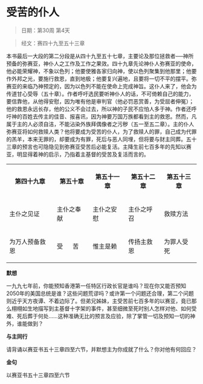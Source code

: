 # 受苦的仆人 

> 日期：第30周 第4天

> 经文：赛四十九至五十三章

本书最后一大段的第二分段是从四十九至五十七章，主要论及那位拯救者──神所预备的弥赛亚，神仆人之工作及工作之果效。四十九章先论神仆人弥赛亚的使命，他必能荣耀神，不象以色列；他要使雅各家归向神，使以色列聚集到他那里；他要作外邦之光，要施行救恩，直到地极；他要复兴遍地，且要将一切不平的摆平。弥赛亚的来临乃神预定的，因为以色列不能在使命上完成神旨。这仆人来了，他会为传道甘心受辱（五十章）。作者呼吁选民要听神仆人的话，不可倚赖自己的能力，要信靠他，从他得安慰，因为唯有他是审判官（他必罚恶赏善，为受屈者伸冤）；他的救恩永远长存，他的公义不会过去，所以神的子民不应怕人多于神。作者还呼吁神的百姓去传主的佳音、报喜讯，因为神要万国万族都看到主的救恩。然而，凡属于主的人必须自洁，不能沾染外族拜偶像者之污秽（五一至五二章）。主的仆人弥赛亚将如何救赎人类？他将要成为受苦的仆人，为了救赎人的罪，自己成为代罪的羔羊，本来无罪的，却要成为有罪，死后与恶人同埋，但将要与财主同葬。五十三章的预言也可隐隐见到弥赛亚受苦后必能复活。主降生前七百多年的先知以赛亚，明显得着神的启示，乃指着主基督的受苦及复活而言的。

<table>
 <tbody>
  <tr>
   <th><p>第四十九章</p></th>
   <th><p>第五十章</p></th>
   <th><p>第五十一章</p></th>
   <th><p>第五十二章</p></th>
   <th><p>第五十三章</p></th>
  </tr>
  <tr>
   <td><p>主仆之见证</p></td>
   <td><p>主仆之奉献</p></td>
   <td><p>主仆之安慰</p></td>
   <td><p>主仆之呼召</p></td>
   <td><p>救赎方法</p></td>
  </tr>
  <tr>
   <td><p>为万人预备救恩</p></td>
   <td><p>受&nbsp;&nbsp;&nbsp;&nbsp;&nbsp; 苦</p></td>
   <td><p>惟主是赖</p></td>
   <td><p>传扬主救恩</p></td>
   <td><p>为罪人受死</p></td>
  </tr>
 </tbody>
</table>

**默想**

一九九七年前，你能预知香港第一任特区行政长官是谁吗？现在你又能否预知 2050年的美国总统是谁？这些问题荒谬吗？或许第一个问题还合理，第二个问题则近乎天方夜谭、不着边际了。但弟兄姊妹，主受苦前七百多年的以赛亚，竟已那么栩栩如生地描写到主基督十字架的事件，甚至细微至死时别人怎样对他、如何受难、死后葬于何处……这种准确无比的预言及应验，除了掌管一切及预知一切的神外，谁能做到？

**与主同行**

请背诵以赛亚书五十三章四至六节，并默想主为你成就了什么？你对他有何回应？

**金句**

以赛亚书五十三章四至六节



